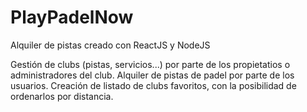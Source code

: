 # PlayPadelNow

Alquiler de pistas creado con ReactJS y NodeJS

Gestión de clubs (pistas, servicios...) por parte de los propietatios o administradores del club. 
Alquiler de pistas de padel por parte de los usuarios. 
Creación de listado de clubs favoritos, con la posibilidad de ordenarlos por distancia.
